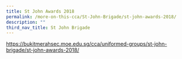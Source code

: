 ```yaml
---
title: St John Awards 2018
permalink: /more-on-this-cca/St-John-Brigade/st-john-awards-2018/
description: ""
third_nav_title: St John Brigade
---
```

https://bukitmerahsec.moe.edu.sg/cca/uniformed-groups/st-john-brigade/st-john-awards-2018/